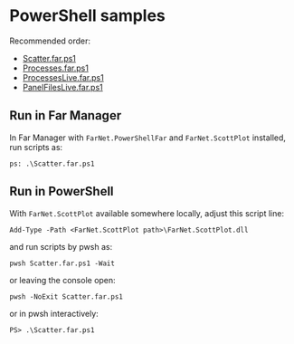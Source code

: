﻿# PowerShell samples

Recommended order:

- [Scatter.far.ps1](Scatter.far.ps1)
- [Processes.far.ps1](Processes.far.ps1)
- [ProcessesLive.far.ps1](ProcessesLive.far.ps1)
- [PanelFilesLive.far.ps1](PanelFilesLive.far.ps1)

## Run in Far Manager

In Far Manager with `FarNet.PowerShellFar` and `FarNet.ScottPlot` installed, run scripts as:

```
ps: .\Scatter.far.ps1
```

## Run in PowerShell

With `FarNet.ScottPlot` available somewhere locally, adjust this script line:

```
Add-Type -Path <FarNet.ScottPlot path>\FarNet.ScottPlot.dll
```

and run scripts by pwsh as:

```
pwsh Scatter.far.ps1 -Wait
```

or leaving the console open:

```
pwsh -NoExit Scatter.far.ps1
```

or in pwsh interactively:

```
PS> .\Scatter.far.ps1
```
